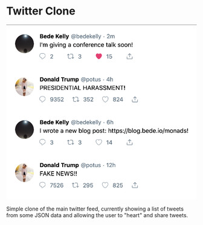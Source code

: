 # Twitter Clone

![Twitter clone list of tweets](Screenshot.png)

Simple clone of the main twitter feed, currently showing a list of tweets from 
some JSON data and allowing the user to "heart" and share tweets.

